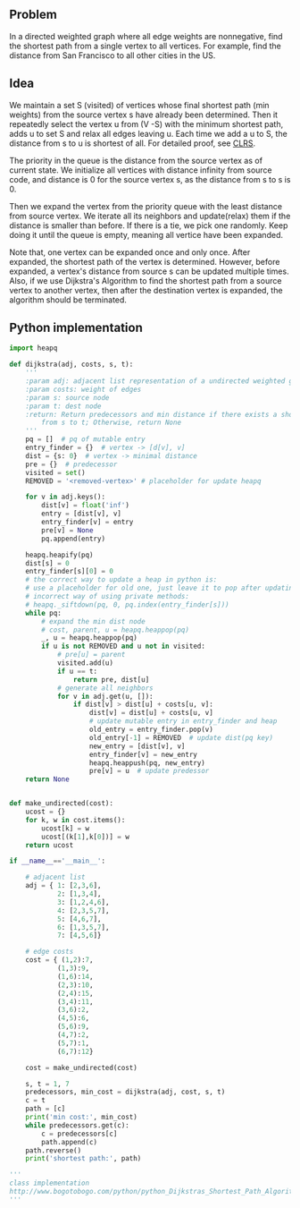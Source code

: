 ## Problem

In a directed weighted graph where all edge weights are nonnegative, find the shortest path from a single vertex to all vertices. For example, find the distance from San Francisco to all other cities in the US. 

## Idea

We maintain a set S (visited) of vertices whose final shortest path (min weights) from the source vertex s have already been determined. Then it repeatedly select the vertex u from (V -S) with the minimum shortest path, adds u to set S and relax all edges leaving u. Each time we add a u to S, the distance from s to u is shortest of all. For detailed proof, see [CLRS](https://mitpress.mit.edu/books/introduction-algorithms). 

The priority in the queue is the distance from the source vertex as of current state. We initialize all vertices with distance infinity from source code, and distance is 0 for the source vertex s, as the distance from s to s is 0. 

Then we expand the vertex from the priority queue with the least distance from source vertex. We iterate all its neighbors and update(relax) them if the distance is smaller than before. If there is a tie, we pick one randomly. Keep doing it until the queue is empty, meaning all vertice have been expanded.

Note that, one vertex can be expanded once and only once. After expanded, the shortest path of the vertex is determined. However, before expanded, a vertex's distance from source s can be updated multiple times. Also, if we use Dijkstra's Algorithm to find the shortest path from a source vertex to another vertex, then after the destination vertex is expanded, the algorithm should be terminated.

## Python implementation

```python
import heapq

def dijkstra(adj, costs, s, t):
    '''
    :param adj: adjacent list representation of a undirected weighted graph
    :param costs: weight of edges
    :param s: source node
    :param t: dest node
    :return: Return predecessors and min distance if there exists a shortest path
        from s to t; Otherwise, return None
    '''
    pq = []  # pq of mutable entry
    entry_finder = {}  # vertex -> [d[v], v]
    dist = {s: 0}  # vertex -> minimal distance
    pre = {}  # predecessor
    visited = set()
    REMOVED = '<removed-vertex>' # placeholder for update heapq

    for v in adj.keys():
        dist[v] = float('inf')
        entry = [dist[v], v]
        entry_finder[v] = entry
        pre[v] = None
        pq.append(entry)

    heapq.heapify(pq)
    dist[s] = 0
    entry_finder[s][0] = 0
    # the correct way to update a heap in python is:
    # use a placeholder for old one, just leave it to pop after updating
    # incorrect way of using private methods: 
    # heapq._siftdown(pq, 0, pq.index(entry_finder[s]))
    while pq:
        # expand the min dist node
        # cost, parent, u = heapq.heappop(pq)
        _, u = heapq.heappop(pq)
        if u is not REMOVED and u not in visited:
            # pre[u] = parent
            visited.add(u)
            if u == t:
                return pre, dist[u]
            # generate all neighbors
            for v in adj.get(u, []):
                if dist[v] > dist[u] + costs[u, v]:
                    dist[v] = dist[u] + costs[u, v]
                    # update mutable entry in entry_finder and heap
                    old_entry = entry_finder.pop(v)
                    old_entry[-1] = REMOVED  # update dist(pq key)
                    new_entry = [dist[v], v]
                    entry_finder[v] = new_entry
                    heapq.heappush(pq, new_entry)
                    pre[v] = u  # update predessor
    return None


def make_undirected(cost):
    ucost = {}
    for k, w in cost.items():
        ucost[k] = w
        ucost[(k[1],k[0])] = w
    return ucost

if __name__=='__main__':

    # adjacent list
    adj = { 1: [2,3,6],
            2: [1,3,4],
            3: [1,2,4,6],
            4: [2,3,5,7],
            5: [4,6,7],
            6: [1,3,5,7],
            7: [4,5,6]}

    # edge costs
    cost = { (1,2):7,
            (1,3):9,
            (1,6):14,
            (2,3):10,
            (2,4):15,
            (3,4):11,
            (3,6):2,
            (4,5):6,
            (5,6):9,
            (4,7):2,
            (5,7):1,
            (6,7):12}

    cost = make_undirected(cost)

    s, t = 1, 7
    predecessors, min_cost = dijkstra(adj, cost, s, t)
    c = t
    path = [c]
    print('min cost:', min_cost)
    while predecessors.get(c):
        c = predecessors[c]
        path.append(c)
    path.reverse()
    print('shortest path:', path)

'''
class implementation
http://www.bogotobogo.com/python/python_Dijkstras_Shortest_Path_Algorithm.php
'''
```

